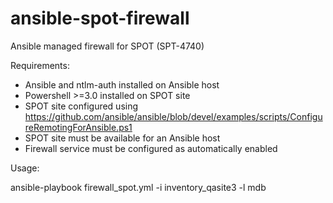 # ansible-spot-firewall

Ansible managed firewall for SPOT (SPT-4740)

Requirements:

- Ansible and ntlm-auth installed on Ansible host
- Powershell >=3.0 installed on SPOT site
- SPOT site configured using https://github.com/ansible/ansible/blob/devel/examples/scripts/ConfigureRemotingForAnsible.ps1
- SPOT site must be available for an Ansible host
- Firewall service must be configured as automatically enabled 

Usage:

ansible-playbook firewall_spot.yml -i inventory_qasite3 -l mdb